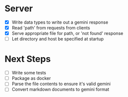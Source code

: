 # Server

 - [x] Write data types to write out a gemini response
 - [x] Read 'path' from requests from clients
 - [x] Serve appropriate file for path, or 'not found' response
 - [ ] Let directory and host be specified at startup

 # Next Steps

 - [ ] Write some tests
 - [ ] Package as docker
 - [ ] Parse the file contents to ensure it's valid gemini
 - [ ] Convert markdown documents to gemini format